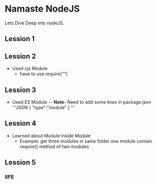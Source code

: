 # Namaste NodeJS
Lets Dive Deep into nodeJS.

## Lession 1

## Lession 2
- Used cjs Module
    - have to use require("")

## Lession 3
- Used ES Module
-- **Note**- Need to add some lines in package.json
'''JSON
{
    "type":"module"
}
'''
## Lession 4
- Learned about Module inside Module
    - Example:
        get three modules in same folder
        one module contain require() method of two modules
         
## Lession 5

### IIFE
